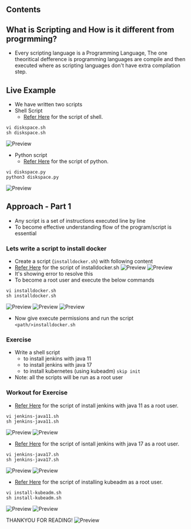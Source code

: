 Contents
--------

What is Scripting and How is it different from progrmming?
----------------------------------------------------------

* Every scripting language is a Programming Language, The one theoritical defference is programming languages are compile and then executed where as scripting languages don't have extra compilation step.


Live Example
------------

* We have written two scripts
* Shell Script
    * [Refer Here](https://github.com/qtaarkayapril23/shell-scripting/blob/main/27april23/diskspace.sh) for the script of shell.

```
vi diskspace.sh
sh diskspace.sh
```
![Preview](Images/ss12.png)

* Python script
    * [Refer Here](https://github.com/qtaarkayapril23/shell-scripting/blob/main/27april23/diskspace.py) for the script of python.

```
vi diskspace.py
python3 diskspace.py
```
![Preview](Images/ss13.png)


Approach - Part 1
-----------------

* Any script is a set of instructions executed line by line
* To become effective understanding flow of the program/script is essential

### Lets write a script to install docker
* Create a script (`installdocker.sh`) with following content 
* [Refer Here](https://github.com/qtaarkayapril23/shell-scripting/blob/main/27april23/installdocker.sh) for the script of installdocker.sh
![Preview](Images/ss7.png)
![Preview](Images/ss8.png)
* It's showing error to resolve this 
* To become a root user and execute the below commands
```
vi installdocker.sh
sh installdocker.sh
```
![Preview](Images/ss9.png)
![Preview](Images/ss10.png)
![Preview](Images/ss11.png)
* Now give execute permissions and run the script `<path/>installdocker.sh`




### Exercise

* Write a shell script 
    * to install jenkins with java 11 
    * to install jenkins with java 17 
    * to install kubernetes (using kubeadm) `skip init`
* Note: all the scripts will be run as a root user

### Workout for Exercise
* [Refer Here](https://github.com/qtaarkayapril23/shell-scripting/blob/main/27april23/jenkins-java11.sh) for the script of install jenkins with java 11 as a root user.

```
vi jenkins-java11.sh
sh jenkins-java11.sh
```
![Preview](Images/ss1.png)
![Preview](Images/ss2.png)

* [Refer Here](https://github.com/qtaarkayapril23/shell-scripting/blob/main/27april23/jenkins-java17.sh) for the script of isntall jenkins with java 17 as a root user.

```
vi jenkins-java17.sh
sh jenkins-java17.sh
```
![Preview](Images/ss3.png)
![Preview](Images/ss4.png)

* [Refer Here](https://github.com/qtaarkayapril23/shell-scripting/blob/main/27april23/install-kubeadm.sh) for the script of installing kubeadm as a root user.

```
vi install-kubeadm.sh
sh install-kubeadm.sh
```
![Preview](Images/ss5.png)
![Preview](Images/ss6.png)

THANKYOU FOR READING!
![Preview](Images/Thank%20you%20.png)